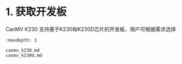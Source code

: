 # 1. 获取开发板

CanMV K230 支持基于K230和K230D芯片的开发板，用户可根据需求选择

```{toctree}
:maxdepth: 1

canmv_k230.md
canmv_k230d.md
```
